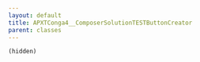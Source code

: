 ```yaml
---
layout: default
title: APXTConga4__ComposerSolutionTESTButtonCreator
parent: classes
---
```


```(hidden)```
